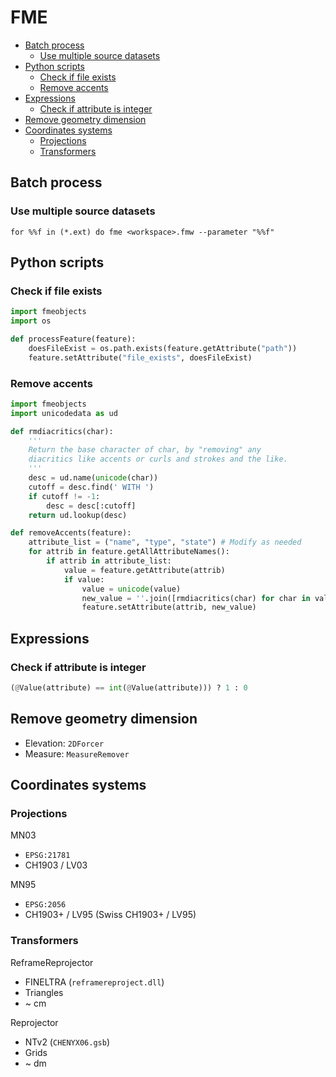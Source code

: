 FME
===

* [Batch process](#batch-process)
    * [Use multiple source datasets](#use-multiple-source-datasets)
* [Python scripts](#python-scripts)
    * [Check if file exists](#check-if-file-exists)
    * [Remove accents](#remove-accents)
* [Expressions](#expressions)
    * [Check if attribute is integer](#check-if-attribute-is-integer)
* [Remove geometry dimension](#remove-geometry-dimension)
* [Coordinates systems](#coordinates-systems)
    * [Projections](#projections)
    * [Transformers](#transformers)

Batch process
-------------

### Use multiple source datasets

```batchfile
for %%f in (*.ext) do fme <workspace>.fmw --parameter "%%f"
```

Python scripts
--------------

### Check if file exists

```python
import fmeobjects
import os

def processFeature(feature):
    doesFileExist = os.path.exists(feature.getAttribute("path"))
    feature.setAttribute("file_exists", doesFileExist)
```

### Remove accents

```python
import fmeobjects
import unicodedata as ud

def rmdiacritics(char):
    '''
    Return the base character of char, by "removing" any
    diacritics like accents or curls and strokes and the like.
    '''
    desc = ud.name(unicode(char))
    cutoff = desc.find(' WITH ')
    if cutoff != -1:
        desc = desc[:cutoff]
    return ud.lookup(desc)

def removeAccents(feature):
    attribute_list = ("name", "type", "state") # Modify as needed
    for attrib in feature.getAllAttributeNames():
        if attrib in attribute_list:
            value = feature.getAttribute(attrib)
            if value:
                value = unicode(value)
                new_value = ''.join([rmdiacritics(char) for char in value])
                feature.setAttribute(attrib, new_value)
```

Expressions
-----------

### Check if attribute is integer

```python
(@Value(attribute) == int(@Value(attribute))) ? 1 : 0
```

Remove geometry dimension
-------------------------

* Elevation: `2DForcer`
* Measure: `MeasureRemover`

Coordinates systems
-------------------

### Projections

MN03
- `EPSG:21781`
- CH1903 / LV03

MN95
- `EPSG:2056`
- CH1903+ / LV95 (Swiss CH1903+ / LV95)

### Transformers

ReframeReprojector
- FINELTRA (`reframereproject.dll`)
- Triangles
- ~ cm

Reprojector
- NTv2 (`CHENYX06.gsb`)
- Grids
- ~ dm
